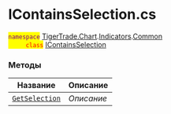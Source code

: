 
# IContainsSelection.cs
<mark style="color:purple;">`namespace`</mark> [TigerTrade.Chart](../../../../TigerTrade.Chart.md).[Indicators](../../../../TigerTrade.Chart/Indicators.md).[Common](../../../../TigerTrade.Chart/Indicators/Common.md)  
<mark style="color:red;">&nbsp;&nbsp;&nbsp;&nbsp;&nbsp;&nbsp;&nbsp;&nbsp;&nbsp;`class`</mark> [IContainsSelection](../IContainsSelection.cs.md)

### Методы
| Название | Описание |
| --- | --- |
| [`GetSelection`](./Методы/GetSelection.md) | *Описание* |
